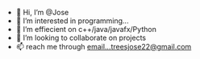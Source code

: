 - 👋 Hi, I’m @Jose
- 👀 I’m interested in programming...
- 🌱 I’m effiecient on c++/java/javafx/Python
- 💞️ I’m looking to collaborate on projects
- 📫 reach me through email...treesjose22@gmail.com

<!---
Mamasuchi/Mamasuchi is a ✨ special ✨ repository because its `README.md` (this file) appears on your GitHub profile.
You can click the Preview link to take a look at your changes.
--->
